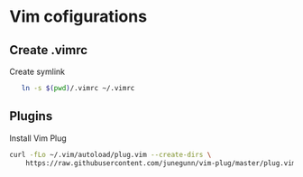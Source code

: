 # Vim cofigurations

## Create .vimrc
Create symlink
   ```bash
      ln -s $(pwd)/.vimrc ~/.vimrc
   ```

## Plugins

Install Vim Plug
```bash
curl -fLo ~/.vim/autoload/plug.vim --create-dirs \
    https://raw.githubusercontent.com/junegunn/vim-plug/master/plug.vim
```
